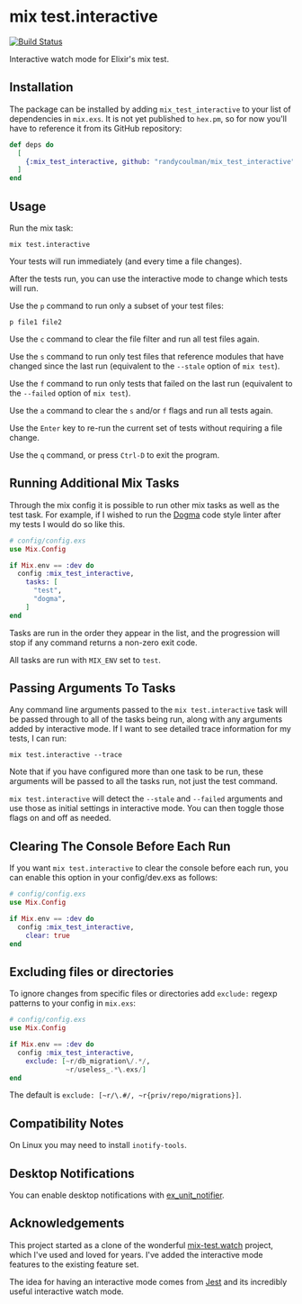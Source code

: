 # mix test.interactive

[![Build Status](https://circleci.com/gh/randycoulman/mix_test_interactive.svg?style=sheild)](https://app.circleci.com/pipelines/github/randycoulman/mix_test_interactive)

Interactive watch mode for Elixir's mix test.

## Installation

The package can be installed by adding `mix_test_interactive` to your list of dependencies in `mix.exs`. It is not yet published to `hex.pm`, so for now you'll have to reference it from its GitHub repository:

```elixir
def deps do
  [
    {:mix_test_interactive, github: "randycoulman/mix_test_interactive", branch: "main", only: :dev, runtime: false}
  ]
end
```

## Usage

Run the mix task:

```shell
mix test.interactive
```

Your tests will run immediately (and every time a file changes).

After the tests run, you can use the interactive mode to change which tests will run.

Use the `p` command to run only a subset of your test files:

```
p file1 file2
```

Use the `c` command to clear the file filter and run all test files again.

Use the `s` command to run only test files that reference modules that have changed since the last run (equivalent to the `--stale` option of `mix test`).

Use the `f` command to run only tests that failed on the last run (equivalent to the `--failed` option of `mix test`).

Use the `a` command to clear the `s` and/or `f` flags and run all tests again.

Use the `Enter` key to re-run the current set of tests without requiring a file change.

Use the `q` command, or press `Ctrl-D` to exit the program.

## Running Additional Mix Tasks

Through the mix config it is possible to run other mix tasks as well as the
test task. For example, if I wished to run the [Dogma][dogma] code style
linter after my tests I would do so like this.

[dogma]: https://github.com/lpil/dogma

```elixir
# config/config.exs
use Mix.Config

if Mix.env == :dev do
  config :mix_test_interactive,
    tasks: [
      "test",
      "dogma",
    ]
end
```

Tasks are run in the order they appear in the list, and the progression will
stop if any command returns a non-zero exit code.

All tasks are run with `MIX_ENV` set to `test`.

## Passing Arguments To Tasks

Any command line arguments passed to the `mix test.interactive` task will be passed
through to all of the tasks being run, along with any arguments added by interactive mode. If I want to see detailed trace information for my tests, I can run:

```
mix test.interactive --trace
```

Note that if you have configured more than one task to be run, these arguments
will be passed to all the tasks run, not just the test command.

`mix test.interactive` will detect the `--stale` and `--failed` arguments and use those as initial settings in interactive mode. You can then toggle those flags on and off as needed.

## Clearing The Console Before Each Run

If you want `mix test.interactive` to clear the console before each run, you can
enable this option in your config/dev.exs as follows:

```elixir
# config/config.exs
use Mix.Config

if Mix.env == :dev do
  config :mix_test_interactive,
    clear: true
end
```

## Excluding files or directories

To ignore changes from specific files or directories add `exclude:` regexp
patterns to your config in `mix.exs`:

```elixir
# config/config.exs
use Mix.Config

if Mix.env == :dev do
  config :mix_test_interactive,
    exclude: [~r/db_migration\/.*/,
              ~r/useless_.*\.exs/]
end
```

The default is `exclude: [~r/\.#/, ~r{priv/repo/migrations}]`.

## Compatibility Notes

On Linux you may need to install `inotify-tools`.

## Desktop Notifications

You can enable desktop notifications with
[ex_unit_notifier](https://github.com/navinpeiris/ex_unit_notifier).

## Acknowledgements

This project started as a clone of the wonderful [mix-test.watch](https://github.com/lpil/mix-test.watch) project, which I've used and loved for years. I've added the interactive mode features to the existing feature set.

The idea for having an interactive mode comes from [Jest](https://jestjs.io/) and its incredibly useful interactive watch mode.
